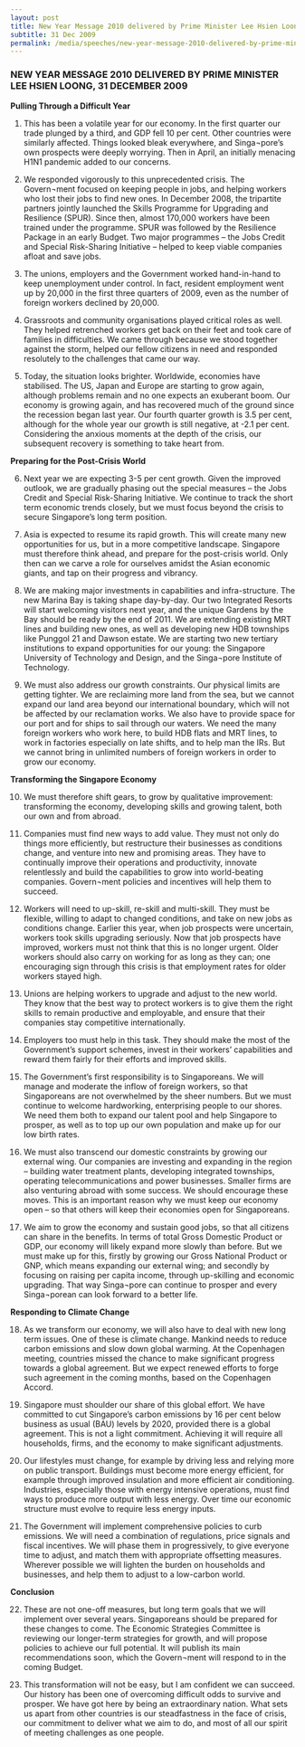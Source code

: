 ```yaml
---
layout: post
title: New Year Message 2010 delivered by Prime Minister Lee Hsien Loong, 31 December 2009
subtitle: 31 Dec 2009
permalink: /media/speeches/new-year-message-2010-delivered-by-prime-minister-lee-hsien-loong-31-december-2009
---
```


### NEW YEAR MESSAGE 2010 DELIVERED BY PRIME MINISTER LEE HSIEN LOONG, 31 DECEMBER 2009

**Pulling Through a Difficult Year**

1. This has been a volatile year for our economy. In the first quarter our trade plunged by a third, and GDP fell 10 per cent. Other countries were similarly affected. Things looked bleak everywhere, and Singa¬pore’s own prospects were deeply worrying. Then in April, an initially menacing H1N1 pandemic added to our concerns.

2. We responded vigorously to this unprecedented crisis. The Govern¬ment focused on keeping people in jobs, and helping workers who lost their jobs to find new ones. In December 2008, the tripartite partners jointly launched the Skills Programme for Upgrading and Resilience (SPUR). Since then, almost 170,000 workers have been trained under the programme. SPUR was followed by the Resilience Package in an early Budget. Two major programmes – the Jobs Credit and Special Risk-Sharing Initiative – helped to keep viable companies afloat and save jobs.

3. The unions, employers and the Government worked hand-in-hand to keep unemployment under control. In fact, resident employment went up by 20,000 in the first three quarters of 2009, even as the number of foreign workers declined by 20,000.

4. Grassroots and community organisations played critical roles as well. They helped retrenched workers get back on their feet and took care of families in difficulties. We came through because we stood together against the storm, helped our fellow citizens in need and responded resolutely to the challenges that came our way.

5. Today, the situation looks brighter. Worldwide, economies have stabilised. The US, Japan and Europe are starting to grow again, although problems remain and no one expects an exuberant boom. Our economy is growing again, and has recovered much of the ground since the recession began last year. Our fourth quarter growth is 3.5 per cent, although for the whole year our growth is still negative, at -2.1 per cent. Considering the anxious moments at the depth of the crisis, our subsequent recovery is something to take heart from.

**Preparing for the Post-Crisis World**

6. Next year we are expecting 3-5 per cent growth. Given the improved outlook, we are gradually phasing out the special measures – the Jobs Credit and Special Risk-Sharing Initiative. We continue to track the short term economic trends closely, but we must focus beyond the crisis to secure Singapore’s long term position.

7. Asia is expected to resume its rapid growth. This will create many new opportunities for us, but in a more competitive landscape. Singapore must therefore think ahead, and prepare for the post-crisis world. Only then can we carve a role for ourselves amidst the Asian economic giants, and tap on their progress and vibrancy.

8. We are making major investments in capabilities and infra-structure. The new Marina Bay is taking shape day-by-day. Our two Integrated Resorts will start welcoming visitors next year, and the unique Gardens by the Bay should be ready by the end of 2011. We are extending existing MRT lines and building new ones, as well as developing new HDB townships like Punggol 21 and Dawson estate. We are starting two new tertiary institutions to expand opportunities for our young: the Singapore University of Technology and Design, and the Singa¬pore Institute of Technology.

9. We must also address our growth constraints. Our physical limits are getting tighter. We are reclaiming more land from the sea, but we cannot expand our land area beyond our international boundary, which will not be affected by our reclamation works. We also have to provide space for our port and for ships to sail through our waters. We need the many foreign workers who work here, to build HDB flats and MRT lines, to work in factories especially on late shifts, and to help man the IRs. But we cannot bring in unlimited numbers of foreign workers in order to grow our economy.

**Transforming the Singapore Economy**

10. We must therefore shift gears, to grow by qualitative improvement: transforming the economy, developing skills and growing talent, both our own and from abroad.

11. Companies must find new ways to add value. They must not only do things more efficiently, but restructure their businesses as conditions change, and venture into new and promising areas. They have to continually improve their operations and productivity, innovate relentlessly and build the capabilities to grow into world-beating companies. Govern¬ment policies and incentives will help them to succeed.

12. Workers will need to up-skill, re-skill and multi-skill. They must be flexible, willing to adapt to changed conditions, and take on new jobs as conditions change. Earlier this year, when job prospects were uncertain, workers took skills upgrading seriously. Now that job prospects have improved, workers must not think that this is no longer urgent. Older workers should also carry on working for as long as they can; one encouraging sign through this crisis is that employment rates for older workers stayed high.

13. Unions are helping workers to upgrade and adjust to the new world. They know that the best way to protect workers is to give them the right skills to remain productive and employable, and ensure that their companies stay competitive internationally.

14. Employers too must help in this task. They should make the most of the Government’s support schemes, invest in their workers’ capabilities and reward them fairly for their efforts and improved skills.

15. The Government’s first responsibility is to Singaporeans. We will manage and moderate the inflow of foreign workers, so that Singaporeans are not overwhelmed by the sheer numbers. But we must continue to welcome hardworking, enterprising people to our shores. We need them both to expand our talent pool and help Singapore to prosper, as well as to top up our own population and make up for our low birth rates.

16. We must also transcend our domestic constraints by growing our external wing. Our companies are investing and expanding in the region – building water treatment plants, developing integrated townships, operating telecommunications and power businesses. Smaller firms are also venturing abroad with some success. We should encourage these moves. This is an important reason why we must keep our economy open – so that others will keep their economies open for Singaporeans.

17. We aim to grow the economy and sustain good jobs, so that all citizens can share in the benefits. In terms of total Gross Domestic Product or GDP, our economy will likely expand more slowly than before. But we must make up for this, firstly by growing our Gross National Product or GNP, which means expanding our external wing; and secondly by focusing on raising per capita income, through up-skilling and economic upgrading. That way Singa¬pore can continue to prosper and every Singa¬porean can look forward to a better life.

**Responding to Climate Change**

18. As we transform our economy, we will also have to deal with new long term issues. One of these is climate change. Mankind needs to reduce carbon emissions and slow down global warming. At the Copenhagen meeting, countries missed the chance to make significant progress towards a global agreement. But we expect renewed efforts to forge such agreement in the coming months, based on the Copenhagen Accord.

19. Singapore must shoulder our share of this global effort. We have committed to cut Singapore’s carbon emissions by 16 per cent below business as usual (BAU) levels by 2020, provided there is a global agreement. This is not a light commitment. Achieving it will require all households, firms, and the economy to make significant adjustments.

20. Our lifestyles must change, for example by driving less and relying more on public transport. Buildings must become more energy efficient, for example through improved insulation and more efficient air conditioning. Industries, especially those with energy intensive operations, must find ways to produce more output with less energy. Over time our economic structure must evolve to require less energy inputs.

21. The Government will implement comprehensive policies to curb emissions. We will need a combination of regulations, price signals and fiscal incentives. We will phase them in progressively, to give everyone time to adjust, and match them with appropriate offsetting measures. Wherever possible we will lighten the burden on households and businesses, and help them to adjust to a low-carbon world.

**Conclusion**

22. These are not one-off measures, but long term goals that we will implement over several years. Singaporeans should be prepared for these changes to come. The Economic Strategies Committee is reviewing our longer-term strategies for growth, and will propose policies to achieve our full potential. It will publish its main recommendations soon, which the Govern¬ment will respond to in the coming Budget.

23. This transformation will not be easy, but I am confident we can succeed. Our history has been one of overcoming difficult odds to survive and prosper. We have got here by being an extraordinary nation. What sets us apart from other countries is our steadfastness in the face of crisis, our commitment to deliver what we aim to do, and most of all our spirit of meeting challenges as one people.

